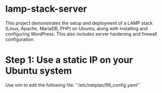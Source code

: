 # lamp-stack-server
This project demonstrates the setup and deployment of a LAMP stack (Linux, Apache, MariaDB, PHP) on Ubuntu, along with installing and configuring WordPress. This also includes server hardening and firewall configuration. 

# Step 1: Use a static IP on your Ubuntu system
Use vim to edit the following file: ''/etc/netplan/99_config.yaml'' 
